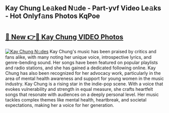## Kay Chung Le𝚊ked N𝚞de - Part-yvf Video Le𝚊ks - Hot Onlyf𝚊ns Photos KqPoe

# <h2><a href="http://ab18831.deff.icu/?id=Kay+Chung">🔗 New 👉🔴 Kay Chung VIDEO Photos</a></h2>

[![Kay Chung N𝚞des](https://i.imgur.com/rIISA9y.gif)](http://ab18831.deff.icu/?id=Kay+Chung)
Kay Chung's music has been praised by critics and fans alike, with many noting her unique voice, introspective lyrics, and genre-bending sound. Her songs have been featured on popular playlists and radio stations, and she has gained a dedicated following online. Kay Chung has also been recognized for her advocacy work, particularly in the area of mental health awareness and support for young women in the music industry. Kay Chung is a rising star in the indie-pop scene. With a voice that evokes vulnerability and strength in equal measure, she crafts heartfelt songs that resonate with audiences on a deeply personal level. Her music tackles complex themes like mental health, heartbreak, and societal expectations, making her a voice for her generation.
